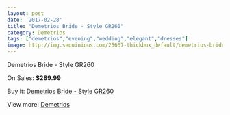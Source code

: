 ```yaml
---
layout: post
date: '2017-02-28'
title: "Demetrios Bride - Style GR260"
category: Demetrios
tags: ["demetrios","evening","wedding","elegant","dresses"]
image: http://img.sequinious.com/25667-thickbox_default/demetrios-bride-style-gr260.jpg
---
```

Demetrios Bride - Style GR260

On Sales: **$289.99**
<a href="https://www.sequinious.com/demetrios/10628-demetrios-bride-style-gr260.html"><amp-img layout="responsive" width="600" height="600" src="//img.sequinious.com/25667-thickbox_default/demetrios-bride-style-gr260.jpg" alt="Demetrios Bride - Style GR260 0" /></a>
<a href="https://www.sequinious.com/demetrios/10628-demetrios-bride-style-gr260.html"><amp-img layout="responsive" width="600" height="600" src="//img.sequinious.com/25669-thickbox_default/demetrios-bride-style-gr260.jpg" alt="Demetrios Bride - Style GR260 1" /></a>
<a href="https://www.sequinious.com/demetrios/10628-demetrios-bride-style-gr260.html"><amp-img layout="responsive" width="600" height="600" src="//img.sequinious.com/25668-thickbox_default/demetrios-bride-style-gr260.jpg" alt="Demetrios Bride - Style GR260 2" /></a>

Buy it: [Demetrios Bride - Style GR260](https://www.sequinious.com/demetrios/10628-demetrios-bride-style-gr260.html "Demetrios Bride - Style GR260")

View more: [Demetrios](https://www.sequinious.com/20-demetrios "Demetrios")